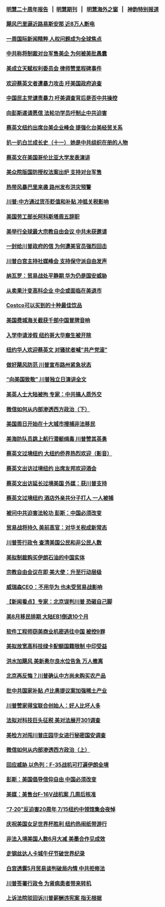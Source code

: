 #### [明慧二十周年报告](https://github.com/gfw-breaker/mh-reports/blob/master/README.md?t=07131837) &nbsp;&nbsp;|&nbsp;&nbsp;[明慧期刊](https://github.com/gfw-breaker/mh-qikan) &nbsp;&nbsp;|&nbsp;&nbsp; [明慧海外之窗](https://github.com/gfw-breaker/mh-news/blob/master/README.md?t=07131837) &nbsp;&nbsp;|&nbsp;&nbsp; [神韵特别报道](https://github.com/gfw-breaker/mh-news/blob/master/shenyun.md?t=07131837) 

#### [飓风巴里逼近路易斯安那 近8万人断电](../pages/nsc412/n11382689.md?t=07131837) 

#### [一周国际新闻精粹 人权问题成为全球焦点](../pages/nsc412/n11381196.md?t=07131837) 

#### [中共称将制裁对台军售美企 为何被美批愚蠢](../pages/nsc412/n11382921.md?t=07131837) 

#### [美成立天赋权利委员会 律师赞里程碑事件](../pages/nsc412/n11382583.md?t=07131837) 

#### [欢迎蔡英文者遭暴力攻击 吁美国政府追查](../pages/nsc412/n11382467.md?t=07131837) 

#### [中国民主党谴责暴力 吁美调查背后是否中共操控](../pages/nsc412/n11382477.md?t=07131837) 

#### [向彭斯递请愿信 法轮功学员吁制止中共迫害](../pages/nsc412/n11382360.md?t=07131837) 

#### [蔡英文纽约出席台美企业峰会 提强化台美经贸关系](../pages/nsc412/n11382399.md?t=07131837) 

#### [扒一扒白兰成长史（十一） 她是中共组织在册的人物](../pages/nsc412/n11382427.md?t=07131837) 

#### [蔡英文在美国哥伦比亚大学发表演讲](../pages/nsc412/n11382245.md?t=07131837) 

#### [美众院版国防授权法案出炉 支持对台军售](../pages/nsc412/n11381895.md?t=07131837) 

#### [热带风暴巴里来袭 路州发布洪灾预警](../pages/nsc412/n11381964.md?t=07131837) 

#### [川普:中方通过货币贬值和补贴 冲抵关税影响](../pages/nsc412/n11381846.md?t=07131837) 

#### [美国劳工部长阿科斯塔周五辞职](../pages/nsc412/n11381767.md?t=07131837) 

#### [美举行全球最大宗教自由会议 中共未获邀请](../pages/nsc412/n11381741.md?t=07131837) 

#### [一封给川普政府的信 为何遭美官员强烈回击](../pages/nsc412/n11381739.md?t=07131837) 

#### [川普白宫主持社媒峰会 支持保守派自由发声](../pages/nsc412/n11381697.md?t=07131837) 

#### [纳瓦罗：贸易战处平静期 华为仍是国安威胁](../pages/nsc412/n11381431.md?t=07131837) 

#### [从卖果汁变高科企业 中企或面临在美退市](../pages/nsc412/n11381093.md?t=07131837) 

#### [Costco可以买到的十种最佳饮品](../pages/nsc412/n11381240.md?t=07131837) 

#### [美国费城海关截获千部中国冒牌音响](../pages/nsc412/n11380124.md?t=07131837) 

#### [入学申请涉假 纽约哥大华裔生被开除](../pages/nsc412/n11380150.md?t=07131837) 

#### [纽约华人欢迎蔡英文 对骚扰者喊“共产党滚”](../pages/nsc412/n11380291.md?t=07131837) 

#### [做好飓风防范 川普宣布路州紧急状态](../pages/nsc412/n11380817.md?t=07131837) 

#### [“向美国致敬” 川普独立日演讲全文](../pages/nsc412/n11379885.md?t=07131837) 

#### [美英人士大陆被拘 专家：中共搞人质外交](../pages/nsc412/n11380588.md?t=07131837) 

#### [微信如何从内部渗透西方政治（下）](../pages/nsc412/n11374252.md?t=07131837) 

#### [美国周日开始在十大城市搜捕非法移民](../pages/nsc412/n11380519.md?t=07131837) 

#### [美海防队员跳上航行潜艇缉毒 川普赞其英勇](../pages/nsc412/n11380540.md?t=07131837) 

#### [蔡英文过境纽约  大纽约侨界热烈欢迎（影音）](../pages/nsc412/n11380262.md?t=07131837) 

#### [蔡英文出访过境纽约 出席友邦欢迎酒会](../pages/nsc412/n11380139.md?t=07131837) 

#### [蔡英文出访延长过境美国 外媒：获川普支持](../pages/nsc412/n11380074.md?t=07131837) 

#### [蔡英文过境纽约 酒店外亲共分子打人 一人被捕](../pages/nsc412/n11379620.md?t=07131837) 

#### [被问中共迫害法轮功 彭斯：中国必须改变](../pages/nsc412/n11379300.md?t=07131837) 

#### [贸易战将持久 美前高官：对华关税成新常态](../pages/nsc412/n11379336.md?t=07131837) 

#### [川普签行政令 查清美国公民和非公民人数](../pages/nsc412/n11379648.md?t=07131837) 

#### [美拟制裁购买伊朗石油的中国实体](../pages/nsc412/n11378949.md?t=07131837) 

#### [宗教自由会议在即 美大使：升至行动层级](../pages/nsc412/n11379412.md?t=07131837) 

#### [威瑞森CEO：不用华为 也未受贸易战影响](../pages/nsc412/n11379060.md?t=07131837) 

#### [【新闻看点】专家：北京误判川普 恐砸自己脚](../pages/nsc412/n11378923.md?t=07131837) 

#### [美8月移民排期 大陆EB1倒退10个月](../pages/nsc412/n11379111.md?t=07131837) 

#### [软件工程师窃美商业机密逃往中国 被控9罪](../pages/nsc412/n11378941.md?t=07131837) 

#### [美拟放宽高科技绿卡配额国籍限制 中印受益](../pages/nsc412/n11378695.md?t=07131837) 

#### [洪水加飓风 美新奥尔良水位告急 万人撤离](../pages/nsc412/n11378867.md?t=07131837) 

#### [北京再反悔？川普确认中方尚未购买农产品](../pages/nsc412/n11378832.md?t=07131837) 

#### [批中共国家补贴 卢比奥提议案加强稀土产业](../pages/nsc412/n11378554.md?t=07131837) 

#### [川普赞家得宝联合创始人：好人比坏人多](../pages/nsc412/n11378088.md?t=07131837) 

#### [法拟对科技巨头征税 美对法展开301调查](../pages/nsc412/n11378215.md?t=07131837) 

#### [美检方对闯川普庄园华女进行秘密国安调查](../pages/nsc412/n11378064.md?t=07131837) 

#### [微信如何从内部渗透西方政治（上）](../pages/nsc412/n11374138.md?t=07131837) 

#### [回应威胁 以色列：F-35战机可打遍伊朗全境](../pages/nsc412/n11378082.md?t=07131837) 

#### [彭斯：美国倡导信仰自由 中国必须改变](../pages/nsc412/n11377975.md?t=07131837) 

#### [美媒：美售台F-16V战机案 几周后核准](../pages/nsc412/n11377771.md?t=07131837) 

#### [“7‧20”反迫害20周年 7/15纽约中领馆集会夜悼](../pages/nsc412/n11377461.md?t=07131837) 

#### [庆祝美国女足世界杯胜利 纽约热闹纸带游行](../pages/nsc412/n11377446.md?t=07131837) 

#### [非法入境美国人数6月大减 美墨合作见成效](../pages/nsc412/n11377308.md?t=07131837) 

#### [走钢丝达人卡城牛仔节破世界纪录](../pages/nsc412/n11377244.md?t=07131837) 

#### [白宫透露5月贸易谈判破局内情 中共拒修法](../pages/nsc412/n11376719.md?t=07131837) 

#### [川普签署行政令 为肾病患者带来转机](../pages/nsc412/n11377141.md?t=07131837) 

#### [上诉法院驳回诉川普薪酬违宪案 指无根据](../pages/nsc412/n11376979.md?t=07131837) 

